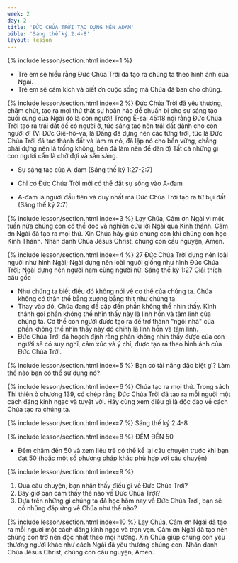 ```yaml
---
week: 2
day: 2
title: 'ĐỨC CHÚA TRỜI TẠO DỰNG NÊN ADAM'
bible: 'Sáng thế ký 2:4-8'
layout: lesson
---
```



{% include lesson/section.html index=1 %}
- Trẻ em sẽ hiểu rằng Đức Chúa Trời đã tạo ra chúng ta theo hình ảnh của Ngài.
- Trẻ em sẽ cảm kích và biết ơn cuộc sống mà Chúa đã ban cho chúng.


{% include lesson/section.html index=2 %}
Đức Chúa Trời đã yêu thương, chăm chút, tạo ra mọi thứ thật sự hoàn hảo để chuẩn bị cho sự sáng tạo cuối cùng của Ngài đó là con người! Trong Ê-sai 45:18 nói rằng Đức Chúa Trời tạo ra trái đất để có người ở, tức sáng tạo nên trái đất dành cho con người ở!   (Vì Đức Giê-hô-va, là Đấng đã dựng nên các từng trời, tức là Đức Chúa Trời đã tạo thành đất và làm ra nó, đã lập nó cho bền vững, chẳng phải dựng nên là trống không, bèn đã làm nên để dân ở)
 Tất cả những gì con người cần là chờ đợi và sẵn sàng.
* Sự sáng tạo của A-đam (Sáng thế ký 1:27-2:7)
- Chỉ có Đức Chúa Trời mới có thể đặt sự sống vào A-đam
* A-đam là người đầu tiên và duy nhất mà Đức Chúa Trời tạo ra từ bụi đất (Sáng thế ký 2:7)


{% include lesson/section.html index=3 %}
Lạy Chúa, Cảm ơn Ngài vì một tuần nữa chúng con có thể đọc và nghiên cứu lời Ngài qua Kinh thánh. Cảm ơn Ngài đã tạo ra mọi thứ. Xin Chúa hãy giúp chúng con khi chúng con học Kinh Thánh. Nhân danh Chúa Jêsus Christ, chúng con cầu nguyện, Amen.


{% include lesson/section.html index=4 %}
27 Đức Chúa Trời dựng nên loài người như hình Ngài; Ngài dựng nên loài người giống như hình Đức Chúa Trời; Ngài dựng nên người nam cùng người nữ.
Sáng thế ký 1:27
Giải thích câu gốc
- Như chúng ta biết điều đó không nói về cơ thể của chúng ta. Chúa không có thân thể bằng xương bằng thịt như chúng ta.
- Thay vào đó, Chúa đang đề cập đến phần không thể nhìn thấy. Kinh thánh gọi phần không thể nhìn thấy này là  linh hồn và tâm linh của chúng ta. Cơ thể con người được tạo ra để trở thành "ngôi nhà" của phần không thể nhìn thấy này đó chính là linh hồn và tâm linh.
- Đức Chúa Trời đã hoạch định rằng phần không nhìn thấy được của con người sẽ có suy nghĩ, cảm xúc và ý chí, được tạo ra theo hình ảnh của Đức Chúa Trời.



{% include lesson/section.html index=5 %}
Bạn có tài năng đặc biệt gì?
Làm thế nào bạn có thể sử dụng nó?


{% include lesson/section.html index=6 %}
Chúa tạo ra mọi thứ. Trong sách Thi thiên ở chương 139, có chép rằng Đức Chúa Trời đã tạo ra mỗi người một cách đáng kinh ngạc và tuyệt vời. Hãy cùng xem điều gì là độc đáo về cách Chúa tạo ra chúng ta.


{% include lesson/section.html index=7 %}
Sáng thế ký 2:4-8


{% include lesson/section.html index=8 %}
ĐẾM ĐẾN 50
- Đếm chậm đến 50 và xem liệu trẻ có thể kể lại câu chuyện trước khi bạn đạt 50 (hoặc một số phương pháp khác phù hợp với câu chuyện)


{% include lesson/section.html index=9 %}
1. Qua câu chuyện, bạn nhận thấy điều  gì về Đức Chúa Trời?
2. Bây giờ bạn cảm thấy thế nào về Đức Chúa Trời?
3. Dựa trên những gì chúng ta đã học hôm nay về Đức Chúa Trời, bạn sẽ có những đáp ứng về Chúa như thế nào?


{% include lesson/section.html index=10 %}
Lạy Chúa, Cảm ơn Ngài đã tạo ra mỗi người một cách đáng kinh ngạc và trọn vẹn. Cảm ơn Ngài đã tạo nên chúng con trở nên độc nhất theo mọi hướng. Xin Chúa giúp chúng con yêu thương người khác như cách Ngài đã yêu thương chúng con. Nhân danh Chúa Jêsus Christ, chúng con cầu nguyện, Amen.
